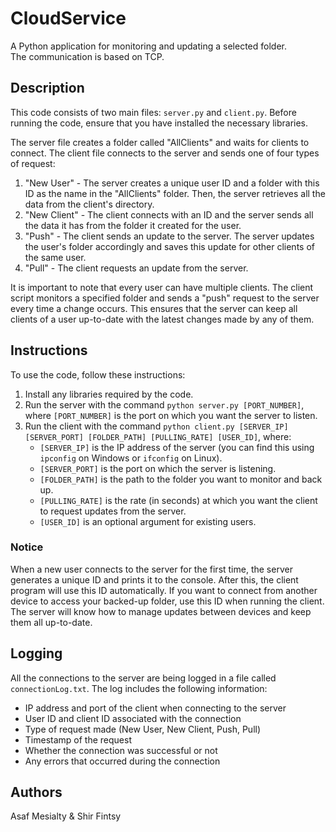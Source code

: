 # CloudService
A Python application for monitoring and updating a selected folder.  
The communication is based on TCP.

## Description
This code consists of two main files: `server.py` and `client.py`. Before running the code, ensure that you have installed the necessary libraries.

The server file creates a folder called "AllClients" and waits for clients to connect. The client file connects to the server and sends one of four types of request:

1. "New User" - The server creates a unique user ID and a folder with this ID as the name in the "AllClients" folder. Then, the server retrieves all the data from the client's directory.
2. "New Client" - The client connects with an ID and the server sends all the data it has from the folder it created for the user.
3. "Push" - The client sends an update to the server. The server updates the user's folder accordingly and saves this update for other clients of the same user.
4. "Pull" - The client requests an update from the server.

It is important to note that every user can have multiple clients. The client script monitors a specified folder and sends a "push" request to the server every time a change occurs. This ensures that the server can keep all clients of a user up-to-date with the latest changes made by any of them.

## Instructions
To use the code, follow these instructions:

1. Install any libraries required by the code.
2. Run the server with the command `python server.py [PORT_NUMBER]`, where `[PORT_NUMBER]` is the port on which you want the server to listen.
3. Run the client with the command `python client.py [SERVER_IP] [SERVER_PORT] [FOLDER_PATH] [PULLING_RATE] [USER_ID]`, where:
   * `[SERVER_IP]` is the IP address of the server (you can find this using `ipconfig` on Windows or `ifconfig` on Linux).
   * `[SERVER_PORT]` is the port on which the server is listening.
   * `[FOLDER_PATH]` is the path to the folder you want to monitor and back up.
   * `[PULLING_RATE]` is the rate (in seconds) at which you want the client to request updates from the server.
   * `[USER_ID]` is an optional argument for existing users.

### Notice
When a new user connects to the server for the first time, the server generates a unique ID and prints it to the console. After this, the client program will use this ID automatically. If you want to connect from another device to access your backed-up folder, use this ID when running the client. The server will know how to manage updates between devices and keep them all up-to-date.

## Logging

All the connections to the server are being logged in a file called `connectionLog.txt`. The log includes the following information:

- IP address and port of the client when connecting to the server
- User ID and client ID associated with the connection
- Type of request made (New User, New Client, Push, Pull)
- Timestamp of the request
- Whether the connection was successful or not
- Any errors that occurred during the connection

## Authors
Asaf Mesialty & Shir Fintsy

